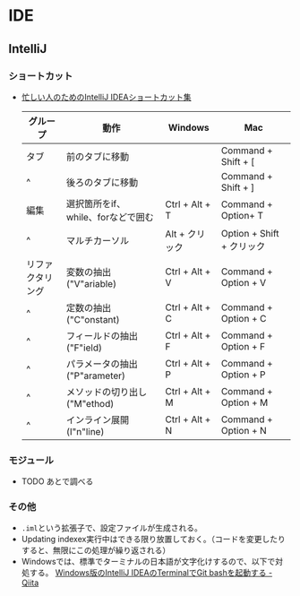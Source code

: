 ﻿# IDE
## IntelliJ
### ショートカット
- [忙しい人のためのIntelliJ IDEAショートカット集](https://qiita.com/yoppe/items/f7cbeb825c071691d3f2)

  グループ|動作|Windows|Mac
  --|--|--|--
  タブ|前のタブに移動||Command + Shift + [
  ^|後ろのタブに移動||Command + Shift + ]
  編集|選択箇所をif、while、forなどで囲む|Ctrl + Alt + T|Command + Option+ T
  ^|マルチカーソル|Alt + クリック|Option + Shift + クリック
  リファクタリング|変数の抽出("V"ariable)|Ctrl + Alt + V|Command + Option + V
  ^|定数の抽出("C"onstant)|Ctrl + Alt + C|Command + Option + C
  ^|フィールドの抽出("F"ield)|Ctrl + Alt + F|Command + Option + F
  ^|パラメータの抽出("P"arameter)|Ctrl + Alt + P|Command + Option + P
  ^|メソッドの切り出し ("M"ethod)|Ctrl + Alt + M|Command + Option + M
  ^|インライン展開 (I"n"line)|Ctrl + Alt + N|Command + Option + N

### モジュール
- TODO あとで調べる

### その他
- `.iml`という拡張子で、設定ファイルが生成される。
- Updating indexex実行中はできる限り放置しておく。（コードを変更したりすると、無限にこの処理が繰り返される）
- Windowsでは、標準でターミナルの日本語が文字化けするので、以下で対処する。
  [Windows版のIntelliJ IDEAのTerminalでGit bashを起動する - Qiita](https://qiita.com/EichiSanden/items/7c735c5d7ec33c51012c)
